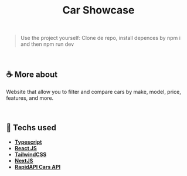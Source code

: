 <h1 align=center> Car Showcase </h1>

<br>

> Use the project yourself: Clone de repo, install depences by npm i and then npm run dev

<br>

## ☕ More about 
Website that allow you to filter and compare cars by make, model, price, features, and more.

<br> 

## 🚀 Techs used 
* **[ Typescript ](https://www.typescriptlang.org/)**
* **[ React JS ](https://reactjs.org/docs/getting-started.html)**
* **[ TailwindCSS ](https://tailwindcss.com/)**
* **[ NextJS ](https://nextjs.org/)**
* **[ RapidAPI Cars API ](https://rapidapi.com/apininjas/api/cars-by-api-ninjas)**
